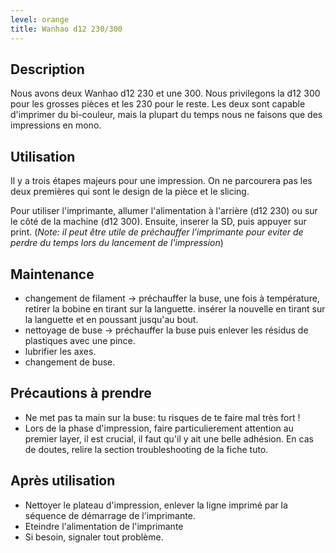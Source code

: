 ```yaml
---
level: orange
title: Wanhao d12 230/300
---
```


## Description

Nous avons deux Wanhao d12 230 et une 300. Nous privilegons la d12 300 pour les grosses pièces et les 230 pour le reste. Les deux sont capable d'imprimer du bi-couleur, mais la plupart du temps nous ne faisons que des impressions en mono.

## Utilisation

Il y a trois étapes majeurs pour une impression. On ne parcourera pas les deux premières qui sont le design de la pièce et le slicing.

Pour utiliser l'imprimante, allumer l'alimentation à l'arrière (d12 230) ou sur le côté de la machine (d12 300).
Ensuite, inserer la SD, puis appuyer sur print.
(*Note: il peut être utile de préchauffer l'imprimante pour eviter de perdre du temps lors du lancement de l'impression*)

## Maintenance

- changement de filament -> préchauffer la buse, une fois à température, retirer la bobine en tirant sur la languette. insérer la nouvelle en tirant sur la languette et en poussant jusqu'au bout.
- nettoyage de buse -> préchauffer la buse puis enlever les résidus de plastiques avec une pince.
- lubrifier les axes.
- changement de buse.

## Précautions à prendre

- Ne met pas ta main sur la buse: tu risques de te faire mal très fort !
- Lors de la phase d'impression, faire particulierement attention au premier layer, il est crucial, il faut qu'il y ait une belle adhésion. En cas de doutes, relire la section troubleshooting de la fiche tuto.

## Après utilisation

- Nettoyer le plateau d'impression, enlever la ligne imprimé par la séquence de démarrage de l'imprimante.
- Eteindre l'alimentation de l'imprimante
- Si besoin, signaler tout problème.
